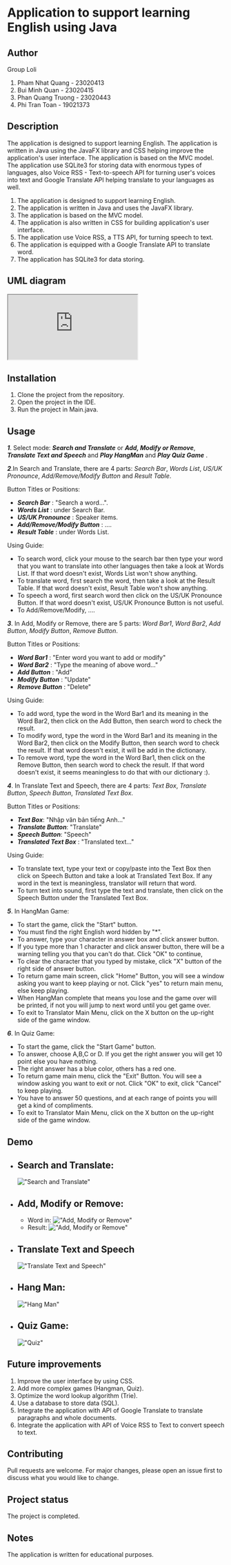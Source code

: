 # Application to support learning English using Java

## Author

Group Loli

1. Pham Nhat Quang - 23020413
2. Bui Minh Quan - 23020415
3. Phan Quang Truong - 23020443
4. Phi Tran Toan - 19021373

## Description

The application is designed to support learning English. The application is written in Java using the JavaFX library and CSS helping improve the application's user interface. The application is based on the MVC model. The application use SQLite3 for storing data with enormous types of languages, also Voice RSS - Text-to-speech API for turning user's voices into text and Google Translate API helping translate to your languages as well.

1. The application is designed to support learning English.
2. The application is written in Java and uses the JavaFX library.
3. The application is based on the MVC model.
4. The application is also written in CSS for building application's user interface.
5. The application use Voice RSS, a TTS API, for turning speech to text.
6. The application is equipped with a Google Translate API to translate word.
7. The application has SQLite3 for data storing.

## UML diagram
<iframe src="https://lucid.app/lucidchart/b16912a5-903c-43cd-bef1-c072695db7c4/edit?invitationId=inv_b629a14d-8b44-4da9-8c15-8a594e80dae5" class="iframe-responsive"></iframe>

## Installation

1. Clone the project from the repository.
2. Open the project in the IDE.
3. Run the project in Main.java.

## Usage

 <!-- Bo sung Add/Remove/Modify co dau ... -->
_**1**_. Select mode: _**Search and Translate**_ or _**Add, Modify or Remove**_, _**Translate Text and Speech**_ and **_Play HangMan_** and _**Play Quiz Game**_ .

_**2**_.In Search and Translate, there are 4 parts: _Search Bar_, _Words List_, _US/UK Pronounce_, _Add/Remove/Modify Button_ and _Result Table_.
   
Button Titles or Positions:
   - _**Search Bar**_ : "Search a word...".
   - _**Words List**_ : under Search Bar.
   - _**US/UK Pronounce**_ : Speaker items.
   - _**Add/Remove/Modify Button**_ : ....
   - _**Result Table**_ : under Words List.
   
Using Guide:
   - To search word, click your mouse to the search bar then type your word that you want to translate into other 
   languages then take a look at Words List. If that word doesn't exist, Words List won't show anything.
   - To translate word, first search the word, then take a look at the Result Table. If that word doesn't exist, 
   Result Table won't show anything.
   - To speech a word, first search word then click on the US/UK Pronounce Button. If that word doesn't exist,
   US/UK Pronounce Button is not useful.
   - To Add/Remove/Modify, ....

_**3**_. In Add, Modify or Remove, there are 5 parts: _Word Bar1_, _Word Bar2_, _Add Button_, _Modify Button_, _Remove Button_.
   
Button Titles or Positions:
   - _**Word Bar1**_ : "Enter word you want to add or modify"
   - _**Word Bar2**_ : "Type the meaning of above word..."
   - _**Add Button**_ : "Add"
   - _**Modify Button**_ : "Update"
   - _**Remove Button**_ : "Delete"
   
Using Guide:
   - To add word, type the word in the Word Bar1 and its meaning in the Word Bar2, then click on the Add Button, then 
   search word to check the result.
   - To modify word, type the word in the Word Bar1 and its meaning in the Word Bar2, then click on the Modify Button, 
   then search word to check the result. If that word doesn't exist, it will be add in the dictionary.
   - To remove word, type the word in the Word Bar1, then click on the Remove Button, then search word to check the 
   result. If that word doesn't exist, it seems meaningless to do that with our dictionary :).

_**4**_. In Translate Text and Speech, there are 4 parts: _Text Box_, _Translate Button_, _Speech Button_, _Translated Text Box_.

Button Titles or Positions:
   - _**Text Box**_: "Nhập văn bản tiếng Anh..."
   - _**Translate Button**_: "Translate"
   - _**Speech Button**_: "Speech"
   - _**Translated Text Box**_ : "Translated text..."

Using Guide:
   - To translate text, type your text or copy/paste into the Text Box then click on Speech Button and take a look at Translated Text Box.
   If any word in the text is meaningless, translator will return that word.
   - To turn text into sound, first type the text and translate, then click on the Speech Button under the Translated Text Box.

_**5**_. In HangMan Game:
   - To start the game, click the "Start" button.
   - You must find the right English word hidden by "*".
   - To answer, type your character in answer box and click answer button.
   - If you type more than 1 character and click answer button, there will be a warning telling you that you can't do that. Click "OK" to continue,
   - To clear the character that you typed by mistake, click "X" button of the right side of answer button.
   - To return game main screen, click "Home" Button, you will see a window asking you want to keep playing or not. Click "yes" to return main menu, else keep playing.
   - When HangMan complete that means you lose and the game over will be printed, if not you will jump to next word until you get game over.
   - To exit to Translator Main Menu, click on the X button on the up-right side of the game window.

_**6**_. In Quiz Game:
   - To start the game, click the "Start Game" button.
   - To answer, choose A,B,C or D. If you get the right answer you will get 10 point else you have nothing.
   - The right answer has a blue color, others has a red one.
   - To return game main menu, click the "Exit" Button. You will see a window asking you want to exit or not. Click "OK" to exit, click "Cancel" to keep playing.
   - You have to answer 50 questions, and at each range of points you will get a kind of compliments.
   - To exit to Translator Main Menu, click on the X button on the up-right side of the game window.
## Demo
   - Search and Translate:
     - 
     !["Search and Translate"](1.png)
   - Add, Modify or Remove:
     - 
     - Word in:
   !["Add, Modify or Remove"](2.png)
     - Result:
     !["Add, Modify or Remove"](2%20bonus.png)
   - Translate Text and Speech
        - 
     !["Translate Text and Speech"](3.png)
   - Hang Man:
        - 
     !["Hang Man"](4.png)
   - Quiz Game:
     - 
       !["Quiz"](5.png)

## Future improvements

1. Improve the user interface by using CSS.
2. Add more complex games (Hangman, Quiz).
3. Optimize the word lookup algorithm (Trie).
4. Use a database to store data (SQL).
5. Integrate the application with API of Google Translate to translate paragraphs and whole documents.
6. Integrate the application with API of Voice RSS to Text to convert speech to text.

## Contributing

Pull requests are welcome. For major changes, please open an issue first to discuss what you would like to change.

## Project status

The project is completed.

## Notes

The application is written for educational purposes.
